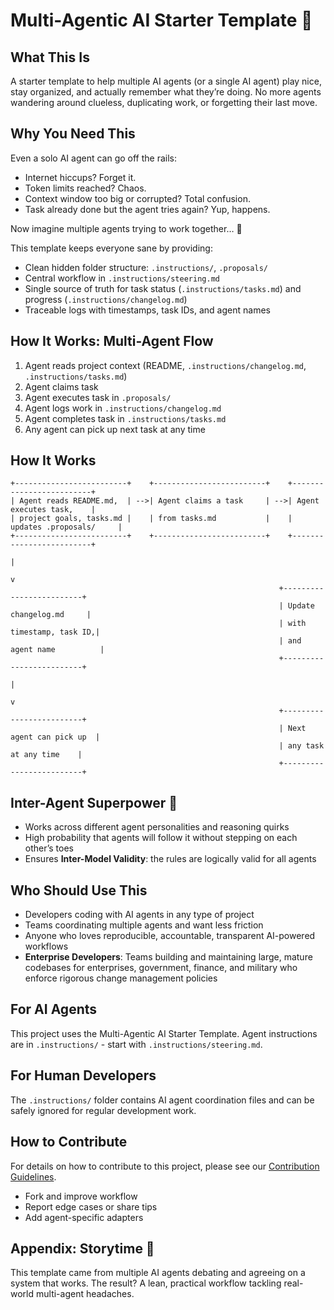 # Multi-Agentic AI Starter Template 🚀

## What This Is
A starter template to help multiple AI agents (or a single AI agent) play nice, stay organized, and actually remember what they’re doing. No more agents wandering around clueless, duplicating work, or forgetting their last move.

## Why You Need This
Even a solo AI agent can go off the rails:

- Internet hiccups? Forget it.  
- Token limits reached? Chaos.  
- Context window too big or corrupted? Total confusion.  
- Task already done but the agent tries again? Yup, happens.  

Now imagine multiple agents trying to work together… 🤯

This template keeps everyone sane by providing:

- Clean hidden folder structure: `.instructions/`, `.proposals/` 
- Central workflow in `.instructions/steering.md`  
- Single source of truth for task status (`.instructions/tasks.md`) and progress (`.instructions/changelog.md`)  
- Traceable logs with timestamps, task IDs, and agent names  

## How It Works: Multi-Agent Flow
1. Agent reads project context (README, `.instructions/changelog.md`, `.instructions/tasks.md`)
2. Agent claims task
3. Agent executes task in `.proposals/`
4. Agent logs work in `.instructions/changelog.md`
5. Agent completes task in `.instructions/tasks.md`
6. Any agent can pick up next task at any time

## How It Works

```text
+-------------------------+    +-------------------------+    +-------------------------+
| Agent reads README.md,  | -->| Agent claims a task     | -->| Agent executes task,    |
| project goals, tasks.md |    | from tasks.md           |    | updates .proposals/     |
+-------------------------+    +-------------------------+    +-------------------------+
                                                                       |
                                                                       v
                                                            +-------------------------+
                                                            | Update changelog.md     |
                                                            | with timestamp, task ID,|
                                                            | and agent name          |
                                                            +-------------------------+
                                                                       |
                                                                       v
                                                            +-------------------------+
                                                            | Next agent can pick up  |
                                                            | any task at any time    |
                                                            +-------------------------+

```

## Inter-Agent Superpower 💪
- Works across different agent personalities and reasoning quirks  
- High probability that agents will follow it without stepping on each other’s toes  
- Ensures **Inter-Model Validity**: the rules are logically valid for all agents  

## Who Should Use This
- Developers coding with AI agents in any type of project
- Teams coordinating multiple agents and want less friction
- Anyone who loves reproducible, accountable, transparent AI-powered workflows
- **Enterprise Developers**: Teams building and maintaining large, mature codebases for enterprises, government, finance, and military who enforce rigorous change management policies  

## For AI Agents
This project uses the Multi-Agentic AI Starter Template. 
Agent instructions are in `.instructions/` - start with `.instructions/steering.md`.

## For Human Developers  
The `.instructions/` folder contains AI agent coordination files and can be safely ignored for regular development work.

## How to Contribute
For details on how to contribute to this project, please see our [Contribution Guidelines](.instructions/contributing.md).

- Fork and improve workflow
- Report edge cases or share tips
- Add agent-specific adapters  

## Appendix: Storytime 📖
This template came from multiple AI agents debating and agreeing on a system that works. The result? A lean, practical workflow tackling real-world multi-agent headaches.

